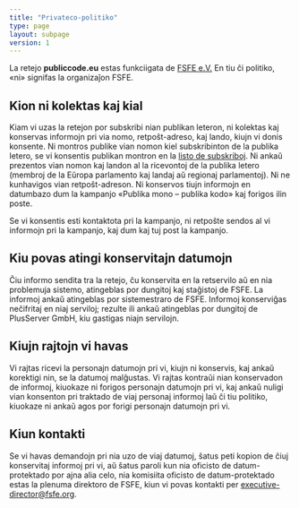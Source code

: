 ```yaml
---
title: "Privateco-politiko"
type: page
layout: subpage
version: 1
---
```


La retejo **publiccode.eu** estas funkciigata de
[FSFE e.V.](https://fsfe.org/about/legal/imprint.html)
En tiu ĉi politiko, «ni» signifas la organizaĵon FSFE.

## Kion ni kolektas kaj kial

Kiam vi uzas la retejon por subskribi nian publikan leteron, ni
kolektas kaj konservas informojn pri via nomo, retpoŝt-adreso,
kaj lando, kiujn vi donis konsente. Ni montros publike vian
nomon kiel subskribinton de la publika letero, se vi konsentis
publikan montron en
la [listo de subskriboj](/openletter/all-signatures). Ni ankaŭ
prezentos vian nomon kaj landon al la ricevontoj de la publika
letero (membroj de la Eŭropa parlamento kaj landaj aŭ regionaj
parlamentoj). Ni ne kunhavigos vian retpoŝt-adreson. Ni
konservos tiujn informojn en datumbazo dum la kampanjo «Publika
mono – publika kodo» kaj forigos ilin poste.

Se vi konsentis esti kontaktota pri la kampanjo, ni retpoŝte
sendos al vi informojn pri la kampanjo, kaj dum kaj tuj post la
kampanjo.

## Kiu povas atingi konservitajn datumojn

Ĉiu informo sendita tra la retejo, ĉu konservita en la
retservilo aŭ en nia problemuja sistemo, atingeblas por
dungitoj kaj staĝistoj de FSFE. La informoj ankaŭ atingeblas
por sistemestraro de FSFE. Informoj konserviĝas neĉifritaj en
niaj serviloj; rezulte ili ankaŭ atingeblas por dungitoj de
PlusServer GmbH, kiu gastigas niajn servilojn.

## Kiujn rajtojn vi havas

Vi rajtas ricevi la personajn datumojn pri vi, kiujn ni
konservis, kaj ankaŭ korektigi nin, se la datumoj malĝustas. Vi
rajtas kontraŭi nian konservadon de informoj, kiuokaze ni
forigos personajn datumojn pri vi, kaj ankaŭ nuligi vian
konsenton pri traktado de viaj personaj informoj laŭ ĉi tiu
politiko, kiuokaze ni ankaŭ agos por forigi personajn datumojn
pri vi.

## Kiun kontakti

Se vi havas demandojn pri nia uzo de viaj datumoj, ŝatus peti
kopion de ĉiuj konservitaj informoj pri vi, aŭ ŝatus paroli kun
nia oficisto de datum-protektado por ajna alia celo, nia
komisiita oficisto de datum-protektado estas la plenuma
direktoro de FSFE, kiun vi povas kontakti per [executive-director@fsfe.org](mailto:executive-director@fsfe.org).
